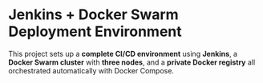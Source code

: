 # Jenkins + Docker Swarm Deployment Environment

This project sets up a **complete CI/CD environment** using **Jenkins**, a **Docker Swarm cluster** with **three nodes**, and a **private Docker registry** 
all orchestrated automatically with Docker Compose.

